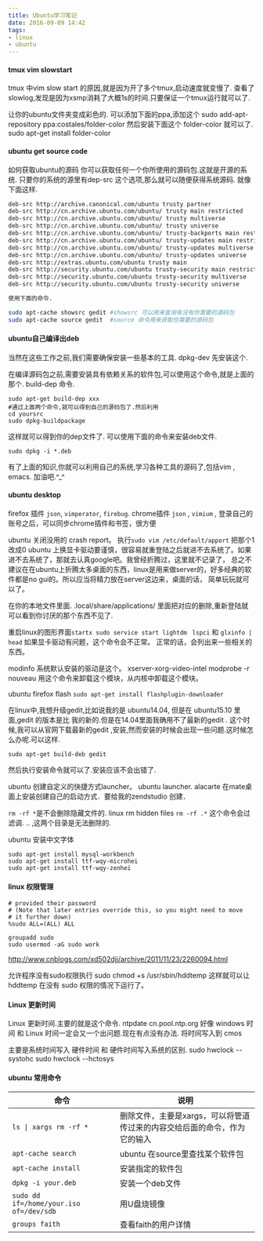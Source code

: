 ```yaml
---
title: Ubuntu学习笔记
date: 2016-09-09 14:42
tags:
- linux
- ubuntu
---
```


#### tmux vim slowstart

tmux 中vim slow start 的原因,就是因为开了多个tmux,启动速度就变慢了.
查看了slowlog,发现是因为xsmp消耗了大概1s的时间.只要保证一个tmux运行就可以了.

让你的ubuntu文件夹变成彩色的.
可以添加下面的ppa,添加这个
sudo add-apt-repository ppa:costales/folder-color
然后安装下面这个 folder-color 就可以了.
sudo apt-get install folder-color

#### ubuntu get source code
如何获取ubuntu的源码
你可以获取任何一个你所使用的源码包.这就是开源的系统.
只要你的系统的源里有dep-src 这个选项,那么就可以随便获得系统源码.
就像下面这样.

```bash
deb-src http://archive.canonical.com/ubuntu trusty partner
deb-src http://cn.archive.ubuntu.com/ubuntu/ trusty main restricted
deb-src http://cn.archive.ubuntu.com/ubuntu/ trusty multiverse
deb-src http://cn.archive.ubuntu.com/ubuntu/ trusty universe
deb-src http://cn.archive.ubuntu.com/ubuntu/ trusty-backports main restricted universe multiverse
deb-src http://cn.archive.ubuntu.com/ubuntu/ trusty-updates main restricted
deb-src http://cn.archive.ubuntu.com/ubuntu/ trusty-updates multiverse
deb-src http://cn.archive.ubuntu.com/ubuntu/ trusty-updates universe
deb-src http://extras.ubuntu.com/ubuntu trusty main
deb-src http://security.ubuntu.com/ubuntu trusty-security main restricted
deb-src http://security.ubuntu.com/ubuntu trusty-security multiverse
deb-src http://security.ubuntu.com/ubuntu trusty-security universe

使用下面的命令.

sudo apt-cache showsrc gedit #showsrc 可以用来查询有没有你需要的源码包
sudo apt-cache source gedit  #source 命令用来获取你需要的源码包
```

#### ubuntu自己编译出deb

当然在这些工作之前,我们需要确保安装一些基本的工具.
dpkg-dev 先安装这个.

在编译源码包之前,需要安装具有依赖关系的软件包,可以使用这个命令,就是上面的那个.
build-dep 命令.

```
sudo apt-get build-dep xxx
#通过上面两个命令,就可以得到自己的源码包了.然后利用
cd yoursrc
sudo dpkg-buildpackage 
```
这样就可以得到你的dep文件了.
可以使用下面的命令来安装deb文件.
```
sudo dpkg -i *.deb
```
有了上面的知识,你就可以利用自己的系统,学习各种工具的源码了,包括vim , emacs.
加油吧.^_^

#### ubuntu desktop

firefox 插件 `json`, `vimperator`, `firebug`.
chrome插件 `json` , `vimium` , 登录自己的账号之后，可以同步chrome插件和书签，很方便

ubuntu 关闭没用的 crash report。
执行`sudo vim /etc/default/apport` 把那个1 改成0
ubuntu 上换显卡驱动要谨慎，很容易就重登陆之后就进不去系统了。如果进不去系统了，那就去认真google吧。我曾经折腾过，这里就不记录了，
总之不建议在在ubuntu上折腾太多桌面的东西，linux是用来做server的，好多经典的软件都是no gui的。所以应当将精力放在server这边来，桌面的话，
简单玩玩就可以了。

在你的本地文件里面. .local/share/applications/ 里面把对应的删除,重新登陆就可以看到你讨厌的那个东西不见了.

重启linux的图形界面`startx sudo service start lightdm `
`lspci` 和 `glxinfo | head`  如果显卡驱动有问题，这个命令会不正常。
正常的话，会列出来一些相关的东西。

modinfo 
系统默认安装的驱动是这个。
xserver-xorg-video-intel
modprobe -r nouveau  用这个命令来卸载这个模块，从内核中卸载这个模块。

ubuntu firefox flash `sudo apt-get install flashplugin-downloader`

在linux中,我想升级gedit,比如说我的是 ubuntu14.04, 但是在 ubuntu15.10 里面,gedit 的版本是比
我的新的.但是在14.04里面我确用不了最新的gedit .
这个时候,我可以从官网下载最新的gedit ,安装,然而安装的时候会出现一些问题.这时候怎么办呢.可以这样.

```
sudo apt-get build-deb gedit
```
然后执行安装命令就可以了.安装应该不会出错了.

ubuntu 创建自定义的快捷方式launcher。
ubuntu launcher.  alacarte
在mate桌面上安装创建自己的启动方式．要给我的zendstudio 创建．

`rm -rf *`是不会删除隐藏文件的.  linux rm hidden files `rm -rf .*`
这个命令会过滤调. .. ,这两个目录是无法删除的.

ubuntu 安装中文字体
```shell
sudo apt-get install mysql-workbench
sudo apt-get install ttf-wqy-microhei  
sudo apt-get install ttf-wqy-zenhei  
```


#### linux 权限管理

```shell
# provided their password
# (Note that later entries override this, so you might need to move
# it further down)
%sudo ALL=(ALL) ALL

groupadd sudo
sudo usermod -aG sudo work

```
http://www.cnblogs.com/xd502djj/archive/2011/11/23/2260094.html

允许程序没有sudo权限执行
sudo chmod +s /usr/sbin/hddtemp
这样就可以让 hddtemp 在没有 sudo 权限的情况下运行了。


#### Linux 更新时间
Linux 更新时间.主要的就是这个命令.
ntpdate cn.pool.ntp.org
好像 windows 时间 和 Linux 时间一定会又一个出问题.现在有点没有办法.
将时间写入到 cmos

主要是系统时间写入 硬件时间 和 硬件时间写入系统的区别.
sudo hwclock --systohc
sudo hwclock --hctosys


#### ubuntu 常用命令

| 命令 | 说明 |
|---|--- |
|`ls \| xargs rm -rf *`  | 删除文件，主要是xargs，可以将管道传过来的内容交给后面的命令，作为它的输入 |
|`apt-cache search` | ubuntu 在source里查找某个软件包|
|`apt-cache install` | 安装指定的软件包 |
|`dpkg -i your.deb` | 安装一个deb文件 |
|`sudo dd if=/home/your.iso of=/dev/sdb` |  用U盘烧镜像 |
|`groups faith` | 查看faith的用户详情|
